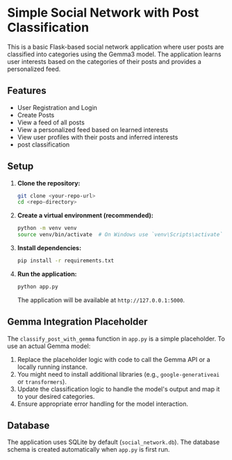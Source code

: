 # Simple Social Network with Post Classification

This is a basic Flask-based social network application where user posts are classified into categories using the Gemma3 model.
The application learns user interests based on the categories of their posts and provides a personalized feed.

## Features

*   User Registration and Login
*   Create Posts
*   View a feed of all posts
*   View a personalized feed based on learned interests
*   View user profiles with their posts and inferred interests
*   post classification

## Setup

1.  **Clone the repository:**
    ```bash
    git clone <your-repo-url>
    cd <repo-directory>
    ```

2.  **Create a virtual environment (recommended):**
    ```bash
    python -m venv venv
    source venv/bin/activate  # On Windows use `venv\Scripts\activate`
    ```

3.  **Install dependencies:**
    ```bash
    pip install -r requirements.txt
    ```

4.  **Run the application:**
    ```bash
    python app.py
    ```
    The application will be available at `http://127.0.0.1:5000`.

## Gemma Integration Placeholder

The `classify_post_with_gemma` function in `app.py` is a simple placeholder. To use an actual Gemma model:

1.  Replace the placeholder logic with code to call the Gemma API or a locally running instance.
2.  You might need to install additional libraries (e.g., `google-generativeai` or `transformers`).
3.  Update the classification logic to handle the model's output and map it to your desired categories.
4.  Ensure appropriate error handling for the model interaction.

## Database

The application uses SQLite by default (`social_network.db`). The database schema is created automatically when `app.py` is first run. 
